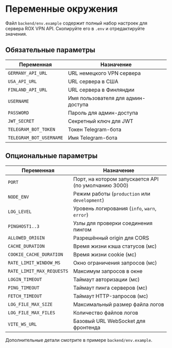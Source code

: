 # Переменные окружения

Файл `backend/env.example` содержит полный набор настроек для сервера ROX VPN API. Скопируйте его в `.env` и отредактируйте значения.

## Обязательные параметры

| Переменная | Назначение |
|------------|-----------|
| `GERMANY_API_URL` | URL немецкого VPN сервера |
| `USA_API_URL` | URL сервера в США |
| `FINLAND_API_URL` | URL сервера в Финляндии |
| `USERNAME` | Имя пользователя для админ-доступа |
| `PASSWORD` | Пароль для админ-доступа |
| `JWT_SECRET` | Секретный ключ для JWT |
| `TELEGRAM_BOT_TOKEN` | Токен Telegram-бота |
| `TELEGRAM_BOT_USERNAME` | Имя Telegram-бота |

## Опциональные параметры

| Переменная | Назначение |
|------------|-----------|
| `PORT` | Порт, на котором запускается API (по умолчанию 3000) |
| `NODE_ENV` | Режим работы (`production` или `development`) |
| `LOG_LEVEL` | Уровень логирования (`info`, `warn`, `error`) |
| `PINGHOST1..3` | Узлы для проверки соединения пингом |
| `ALLOWED_ORIGIN` | Разрешённый origin для CORS |
| `CACHE_DURATION` | Время жизни кэша статусов (мс) |
| `COOKIE_CACHE_DURATION` | Время жизни cookie (мс) |
| `RATE_LIMIT_WINDOW_MS` | Окно ограничения запросов (мс) |
| `RATE_LIMIT_MAX_REQUESTS` | Максимум запросов в окне |
| `LOGIN_TIMEOUT` | Таймаут авторизации (мс) |
| `PING_TIMEOUT` | Таймаут пинга серверов (мс) |
| `FETCH_TIMEOUT` | Таймаут HTTP-запросов (мс) |
| `LOG_FILE_MAX_SIZE` | Максимальный размер файла логов |
| `LOG_FILE_MAX_FILES` | Количество файлов логов |
| `VITE_WS_URL` | Базовый URL WebSocket для фронтенда |

Дополнительные детали смотрите в примере `backend/env.example`.
